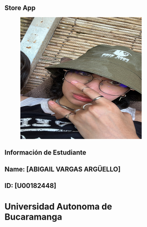 ## Store App

<div align = "center">
  <img src="./img/yo.JPG" width="400" height="400" />

</div>

## Información de Estudiante
## Name: [ABIGAIL VARGAS ARGÜELLO]
## ID: [U00182448]

# Universidad Autonoma de Bucaramanga
